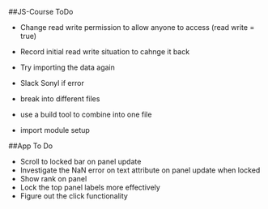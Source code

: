 ##JS-Course ToDo
- Change read write permission to allow anyone to access (read write = true)
- Record initial read write situation to cahnge it back 
- Try importing the data again
- Slack Sonyl if error

- break into different files
- use a build tool to combine into one file
- import module setup

##App To Do
- Scroll to locked bar on panel update
- Investigate the NaN error on text attribute on panel update when locked
- Show rank on panel
- Lock the top panel labels more effectively
- Figure out the click functionality